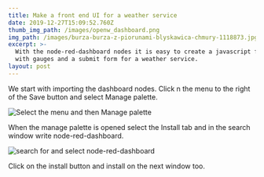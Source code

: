 ```yaml
---
title: Make a front end UI for a weather service
date: 2019-12-27T15:09:52.760Z
thumb_img_path: /images/openw_dashboard.png
img_path: /images/burza-burza-z-piorunami-blyskawica-chmury-1118873.jpg
excerpt: >-
  With the node-red-dashboard nodes it is easy to create a javascript front end
  with gauges and a submit form for a weather service. 
layout: post
---
```

We start with importing the dashboard nodes. Click n the menu to the right of the Save button and select Manage palette. 

![Select the menu and then Manage palette](/images/manage_palette.png "Select Manage palette")

When the manage palette is opened select the Install tab and in the search window write node-red-dashboard. 

![search for and select node-red-dashboard](/images/manage_palette2.png "Search for and select node-red-dashboard")

Click on the install button and install on the next window too.
